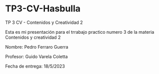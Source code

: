 # TP3-CV-Hasbulla

TP 3 CV - Contenidos y Creatividad 2

Esta es mi presentación para el trrabajo practico numero 3 de la materia Contenidos y creatividad 2

Nombre: Pedro Ferraro Guerra

Profesor: Guido Varela Coletta

Fecha de entrega: 18/5/2023
